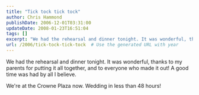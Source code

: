 ```yaml
---
title: "Tick tock tick tock"
author: Chris Hammond
publishDate: 2006-12-01T03:31:00
updateDate: 2008-01-23T16:51:04
tags: []
excerpt: "We had the rehearsal and dinner tonight. It was wonderful, thanks to my parents for putting it all together, and to everyone who made it out! A good time was had by all I believe. We're at the Crowne Plaza now. Wedding in less than 48..."
url: /2006/tick-tock-tick-tock  # Use the generated URL with year
---
```

<P>We had the rehearsal and dinner tonight. It was wonderful, thanks to my parents for putting it all together, and to everyone who made it out! A good time was had by all I believe.</P> <P>We're at the Crowne Plaza now. Wedding in less than 48 hours!</P>

